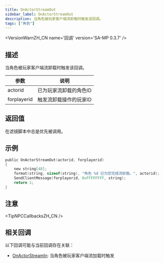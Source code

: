 ```yaml
---
title: OnActorStreamOut
sidebar_label: OnActorStreamOut
description: 当角色被玩家客户端流卸载时触发该回调。
tags: ["角色"]
---
```


<VersionWarnZH_CN name='回调' version='SA-MP 0.3.7' />

## 描述

当角色被玩家客户端流卸载时触发该回调。

| 参数        | 说明                   |
| ----------- | ---------------------- |
| actorid     | 已为玩家流卸载的角色ID |
| forplayerid | 触发流卸载操作的玩家ID |

## 返回值

在滤镜脚本中总是优先被调用。

## 示例

```c
public OnActorStreamOut(actorid, forplayerid)
{
    new string[48];
    format(string, sizeof(string), "角色 %d 已为您完成流卸载。", actorid);
    SendClientMessage(forplayerid, 0xFFFFFFFF, string);
    return 1;
}
```

## 注意

<TipNPCCallbacksZH_CN />

## 相关回调

以下回调可能与当前回调存在关联：

- [OnActorStreamIn](OnActorStreamIn): 当角色被玩家客户端流加载时触发
